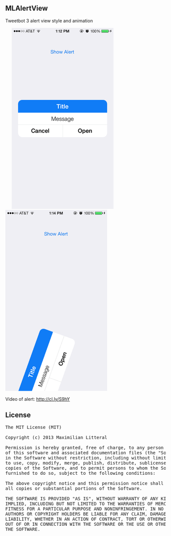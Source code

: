 ## MLAlertView

Tweetbot 3 alert view style and animation

<img src="Preview1.png" alt="MLAlertView" height="568" width="320" hspace="20"/>
<img src="Preview2.png" alt="MLAlertView" height="568" width="320"/>

Video of alert: http://cl.ly/S9hY

## License

<pre>
The MIT License (MIT)

Copyright (c) 2013 Maximilian Litteral

Permission is hereby granted, free of charge, to any person obtaining a copy
of this software and associated documentation files (the "Software"), to deal
in the Software without restriction, including without limitation the rights
to use, copy, modify, merge, publish, distribute, sublicense, and/or sell
copies of the Software, and to permit persons to whom the Software is
furnished to do so, subject to the following conditions:

The above copyright notice and this permission notice shall be included in
all copies or substantial portions of the Software.

THE SOFTWARE IS PROVIDED "AS IS", WITHOUT WARRANTY OF ANY KIND, EXPRESS OR
IMPLIED, INCLUDING BUT NOT LIMITED TO THE WARRANTIES OF MERCHANTABILITY,
FITNESS FOR A PARTICULAR PURPOSE AND NONINFRINGEMENT. IN NO EVENT SHALL THE
AUTHORS OR COPYRIGHT HOLDERS BE LIABLE FOR ANY CLAIM, DAMAGES OR OTHER
LIABILITY, WHETHER IN AN ACTION OF CONTRACT, TORT OR OTHERWISE, ARISING FROM,
OUT OF OR IN CONNECTION WITH THE SOFTWARE OR THE USE OR OTHER DEALINGS IN
THE SOFTWARE.
</pre>
